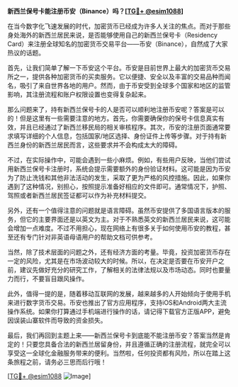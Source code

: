 **新西兰保号卡能注册币安（Binance）吗？[[TG💪+ @esim1088](https://t.me/s/esim1088)]**

在当今数字化飞速发展的时代，加密货币已经成为许多人关注的焦点。而对于那些身处海外的新西兰居民来说，是否能够使用自己的新西兰保号卡（Residency Card）来注册全球知名的加密货币交易平台——币安（Binance），自然成了大家热议的话题。

首先，让我们简单了解一下币安这个平台。币安是目前世界上最大的加密货币交易所之一，提供各种加密货币的买卖服务。它以便捷、安全以及丰富的交易品种而闻名，吸引了来自世界各地的用户。然而，由于币安受到全球多个国家和地区的监管影响，其注册流程和账户权限设置也变得复杂起来。

那么问题来了，持有新西兰保号卡的人是否可以顺利地注册币安呢？答案是可以的！但是这里有一些需要注意的地方。首先，你需要确保你的保号卡信息真实有效，并且已经通过了新西兰移民局的相关审核程序。其次，币安的注册页面通常要求填写详细的个人信息，包括国家/地区选择、身份证件上传等步骤。对于持有新西兰身份的新西兰居民而言，这些要求并不会构成太大的障碍。

不过，在实际操作中，可能会遇到一些小麻烦。例如，有些用户反映，当他们尝试用新西兰保号卡注册时，系统会提示需要额外的身份验证材料。这可能是因为币安为了防止洗钱和其他非法活动的发生，采取了更为严格的风控措施。因此，如果你遇到了这种情况，别担心，按照提示准备好相应的文件即可。通常情况下，护照、驾照或者新西兰居民签证都可以作为补充材料提交。

另外，还有一个值得注意的问题就是语言障碍。虽然币安提供了多国语言版本的服务，但它的主要界面还是以英文为主。对于不熟悉英文的新西兰居民来说，这可能会增加一点难度。不过不用担心，现在网络上有很多关于如何使用币安的教程，甚至还有专门针对非英语母语用户的帮助文档可供参考。

当然，除了技术层面的问题之外，还有经济方面的考量。毕竟，投资加密货币存在一定的风险，尤其是在市场波动较大的时候。所以，在决定是否要在币安开户之前，建议先做好充分的研究工作，了解相关的法律法规以及市场动态。同时也要量力而行，不要盲目跟风操作。

此外，值得一提的是，随着移动互联网的发展，越来越多的人开始倾向于使用手机来进行数字货币交易。币安也推出了官方应用程序，支持iOS和Android两大主流操作系统。如果你打算通过手机端进行操作的话，请记得下载官方正版APP，避免因误装山寨软件而导致的资金损失。

最后，我们再回到主题上来——新西兰保号卡到底能不能注册币安？答案当然是肯定的！只要您具备合法的新西兰居留身份，并且遵循正确的注册流程，就完全可以享受这一全球化金融服务带来的便利。当然啦，任何投资都有风险，所以在踏上这条旅程之前，请务必三思而后行哦！

[[TG💪+ @esim1088](https://t.me/s/esim1088) ![Image](https://i.postimg.cc/4NQfJmqS/Snipaste-2025-05-13-00-14-12.png)]